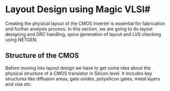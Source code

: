 # Layout Design using Magic VLSI#
Creating the physical layout of the CMOS inverter is essential for fabrication and further analysis process. In this section, we are going to do layout designing and DRC handling, spice generation of layout and LVS checking using NETGEN.

## Structure of the CMOS ##
Before moving into layout design we have to get some idea about the physical structure of a CMOS transistor in Silicon level. It includes key structures like diffusion areas, gate oxides, polysilicon gates, metal layers and vias etc.
